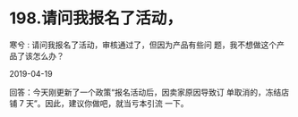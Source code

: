 # 198.请问我报名了活动，

寒兮 : 请问我报名了活动，审核通过了，但因为产品有些问 题，我不想做这个产品了该怎么办？

2019-04-19

回答：今天刚更新了一个政策“报名活动后，因卖家原因导致订 单取消的，冻结店铺 7 天”。因此，建议你做吧，就当亏本引流 一下。